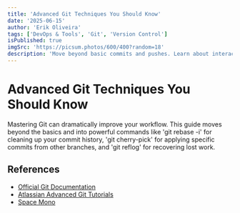 ```yaml
---
title: 'Advanced Git Techniques You Should Know'
date: '2025-06-15'
author: 'Erik Oliveira'
tags: ['DevOps & Tools', 'Git', 'Version Control']
isPublished: true
imgSrc: 'https://picsum.photos/600/400?random=18'
description: 'Move beyond basic commits and pushes. Learn about interactive rebase, cherry-picking, and reflog.'
---
```


# Advanced Git Techniques You Should Know

Mastering Git can dramatically improve your workflow. This guide moves beyond the basics and into powerful commands like 'git rebase -i' for cleaning up your commit history, 'git cherry-pick' for applying specific commits from other branches, and 'git reflog' for recovering lost work.

## References

- [Official Git Documentation](https://git-scm.com/docs)
- [Atlassian Advanced Git Tutorials](https://www.atlassian.com/git/tutorials/advanced-overview)
- [Space Mono](https://fonts.google.com/specimen/Space+Mono)
